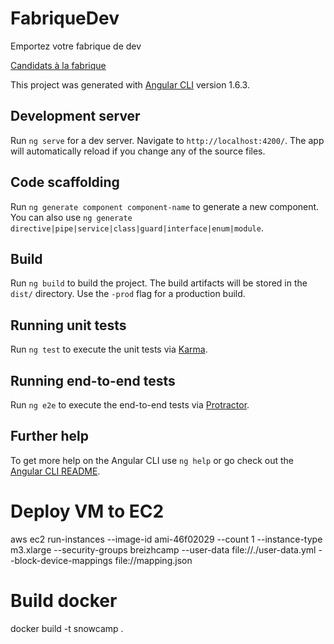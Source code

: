 # FabriqueDev
Emportez votre fabrique de dev

[Candidats à la fabrique](./src/assets/docs/Candidats.md)

This project was generated with [Angular CLI](https://github.com/angular/angular-cli) version 1.6.3.

## Development server

Run `ng serve` for a dev server. Navigate to `http://localhost:4200/`. The app will automatically reload if you change any of the source files.

## Code scaffolding

Run `ng generate component component-name` to generate a new component. You can also use `ng generate directive|pipe|service|class|guard|interface|enum|module`.

## Build

Run `ng build` to build the project. The build artifacts will be stored in the `dist/` directory. Use the `-prod` flag for a production build.

## Running unit tests

Run `ng test` to execute the unit tests via [Karma](https://karma-runner.github.io).

## Running end-to-end tests

Run `ng e2e` to execute the end-to-end tests via [Protractor](http://www.protractortest.org/).

## Further help

To get more help on the Angular CLI use `ng help` or go check out the [Angular CLI README](https://github.com/angular/angular-cli/blob/master/README.md).

# Deploy VM to EC2
aws ec2 run-instances --image-id ami-46f02029 --count 1 --instance-type m3.xlarge --security-groups breizhcamp --user-data file://./user-data.yml --block-device-mappings file://mapping.json

# Build docker
docker build -t snowcamp .
